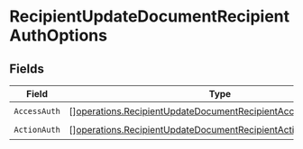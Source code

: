 # RecipientUpdateDocumentRecipientAuthOptions


## Fields

| Field                                                                                                                                            | Type                                                                                                                                             | Required                                                                                                                                         | Description                                                                                                                                      |
| ------------------------------------------------------------------------------------------------------------------------------------------------ | ------------------------------------------------------------------------------------------------------------------------------------------------ | ------------------------------------------------------------------------------------------------------------------------------------------------ | ------------------------------------------------------------------------------------------------------------------------------------------------ |
| `AccessAuth`                                                                                                                                     | [][operations.RecipientUpdateDocumentRecipientAccessAuthResponse](../../models/operations/recipientupdatedocumentrecipientaccessauthresponse.md) | :heavy_check_mark:                                                                                                                               | N/A                                                                                                                                              |
| `ActionAuth`                                                                                                                                     | [][operations.RecipientUpdateDocumentRecipientActionAuthResponse](../../models/operations/recipientupdatedocumentrecipientactionauthresponse.md) | :heavy_check_mark:                                                                                                                               | N/A                                                                                                                                              |